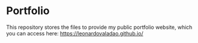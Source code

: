 # Portfolio

This repository stores the files to provide my public portfolio website, which you can access here: https://leonardovaladao.github.io/
